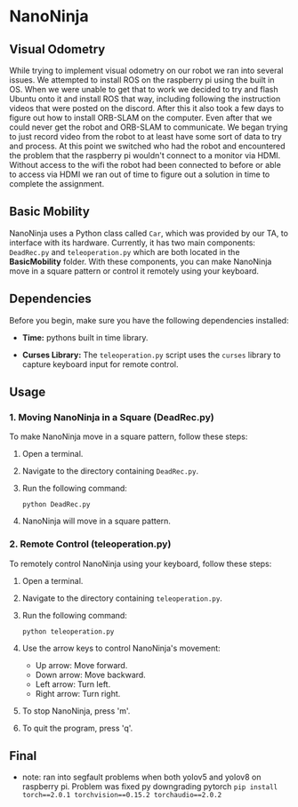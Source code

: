 # NanoNinja

## Visual Odometry

While trying to implement visual odometry on our robot we ran into several issues. We attempted to install ROS on the raspberry pi using the built in OS. When we were unable to get that to work we decided to try and flash Ubuntu onto it and install ROS that way, including following the instruction videos that were posted on the discord. After this it also took a few days to figure out how to install ORB-SLAM on the computer. Even after that we could never get the robot and ORB-SLAM to communicate. We began trying to just record video from the robot to at least have some sort of data to try and process. At this point we switched who had the robot and encountered the problem that the raspberry pi wouldn't connect to a monitor via HDMI. Without access to the wifi the robot had been connected to before or able to access via HDMI we ran out of time to figure out a solution in time to complete the assignment.

## Basic Mobility

NanoNinja uses a Python class called `Car`, which was provided by our TA, to interface with its hardware. Currently, it has two main components: `DeadRec.py` and `teleoperation.py` which are both located in the **BasicMobility** folder. With these components, you can make NanoNinja move in a square pattern or control it remotely using your keyboard.

## Dependencies

Before you begin, make sure you have the following dependencies installed:

- **Time:** pythons built in time library.

- **Curses Library:** The `teleoperation.py` script uses the `curses` library to capture keyboard input for remote control.

## Usage

### 1. Moving NanoNinja in a Square (DeadRec.py)

To make NanoNinja move in a square pattern, follow these steps:

1. Open a terminal.
2. Navigate to the directory containing `DeadRec.py`.
3. Run the following command:

   ```
   python DeadRec.py
   ```

4. NanoNinja will move in a square pattern.

### 2. Remote Control (teleoperation.py)

To remotely control NanoNinja using your keyboard, follow these steps:

1. Open a terminal.
2. Navigate to the directory containing `teleoperation.py`.
3. Run the following command:

   ```
   python teleoperation.py
   ```

4. Use the arrow keys to control NanoNinja's movement:
   - Up arrow: Move forward.
   - Down arrow: Move backward.
   - Left arrow: Turn left.
   - Right arrow: Turn right.

5. To stop NanoNinja, press 'm'.
6. To quit the program, press 'q'.

## Final
- note: ran into segfault problems when both yolov5 and yolov8 on raspberry pi.  Problem was fixed py downgrading pytorch ```pip install torch==2.0.1 torchvision==0.15.2 torchaudio==2.0.2```
